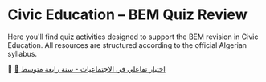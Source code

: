# Civic Education – BEM Quiz Review

Here you'll find quiz activities designed to support the BEM revision in Civic Education. All resources are structured according to the official Algerian syllabus.

📘 [🔗 اختبار تفاعلي في الاجتماعيات - سنة رابعة متوسط](./QUIZEDUC.HTML)

